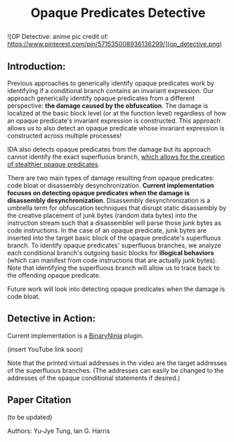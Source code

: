 # <p align='center'> Opaque Predicates Detective </p>

![OP Detective: anime pic credit of: https://www.pinterest.com/pin/571535008936136299/](op_detective.png)

## Introduction: 
Previous approaches to generically identify opaque predicates work by identifying if a conditional branch contains an invariant expression. Our approach generically identify opaque predicates from a different perspective: __the damage caused by the obfuscation__. The damage is localized at the basic block level (or at the function level) regardless of how an opaque predicate's invariant expression is constructed. This approach allows us to also detect an opaque predicate whose invariant expression is constructed across multiple processes! 

IDA also detects opaque predicates from the damage but its approach cannot identify the exact superfluous branch, [which allows for the creation of stealthier opaque predicates](https://github.com/yellowbyte/analysis-of-anti-analysis/blob/develop/research/the_return_of_disassembly_desynchronization/the_return_of_disassembly_desynchronization.md).

There are two main types of damage resulting from opaque predicates: code bloat or disassembly desynchronization. __Current implementation focuses on detecting opaque predicates when the damage is disassembly desynchronization__. Disassembly desynchronization is a umbrella term for obfuscation techniques that disrupt static disassembly by the creative placement of junk bytes (random data bytes) into the instruction stream such that a disassembler will parse those junk bytes as code instructions. In the case of an opaque predicate, junk bytes are inserted into the target basic block of the opaque predicate's superfluous branch. To identify opaque predicates' superfluous branches, we analyze each conditional branch's outgoing basic blocks for __illogical behaviors__ (which can manifest from code instructions that are actually junk bytes). Note that identifying the superfluous branch will allow us to trace back to the offending opaque predicate.

Future work will look into detecting opaque predicates when the damage is code bloat.

## Detective in Action:
Current implementation is a [BinaryNinja](https://binary.ninja) plugin.

(insert YouTube link soon)

Note that the printed virtual addresses in the video are the target addresses of the superfluous branches. (The addresses can easily be changed to the addresses of the opaque conditional statements if desired.)

## Paper Citation

(to be updated)

Authors: Yu-Jye Tung, Ian G. Harris
